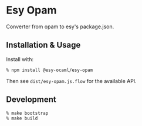 # Esy Opam

Converter from opam to esy's package.json.

## Installation & Usage

Install with:

```
% npm install @esy-ocaml/esy-opam
```

Then see `dist/esy-opam.js.flow` for the available API.

## Development

```
% make bootstrap
% make build
```
